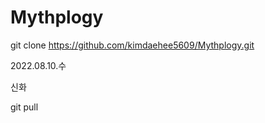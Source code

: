 # Mythplogy


git clone https://github.com/kimdaehee5609/Mythplogy.git



2022.08.10.수



신화


git pull





